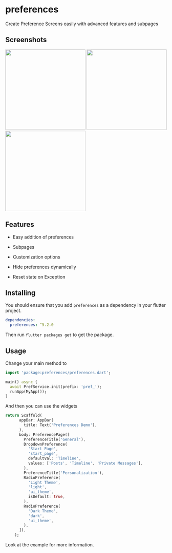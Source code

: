 # preferences

Create Preference Screens easily with advanced features and subpages

## Screenshots

<img src="https://gitlab.com/redsolver/preferences/raw/assets/Screenshot1.png"  width="250">
<img src="https://gitlab.com/redsolver/preferences/raw/assets/Screenshot2.png"  width="250">
<img src="https://gitlab.com/redsolver/preferences/raw/assets/Screenshot3.png"  width="250">

## Features

- Easy addition of preferences

- Subpages

- Customization options

- Hide preferences dynamically

- Reset state on Exception

## Installing

You should ensure that you add `preferences` as a dependency in your flutter project.

```yaml
dependencies:
  preferences: ^5.2.0
```

Then run `flutter packages get` to get the package.

## Usage

Change your main method to
```dart
import 'package:preferences/preferences.dart';

main() async {
  await PrefService.init(prefix: 'pref_');
  runApp(MyApp());
}
```

And then you can use the widgets
```dart
return Scaffold(
      appBar: AppBar(
        title: Text('Preferences Demo'),
      ),
      body: PreferencePage([
        PreferenceTitle('General'),
        DropdownPreference(
          'Start Page',
          'start_page',
          defaultVal: 'Timeline',
          values: ['Posts', 'Timeline', 'Private Messages'],
        ),
        PreferenceTitle('Personalization'),
        RadioPreference(
          'Light Theme',
          'light',
          'ui_theme',
          isDefault: true,
        ),
        RadioPreference(
          'Dark Theme',
          'dark',
          'ui_theme',
        ),
      ]),
    );
```

Look at the example for more information.